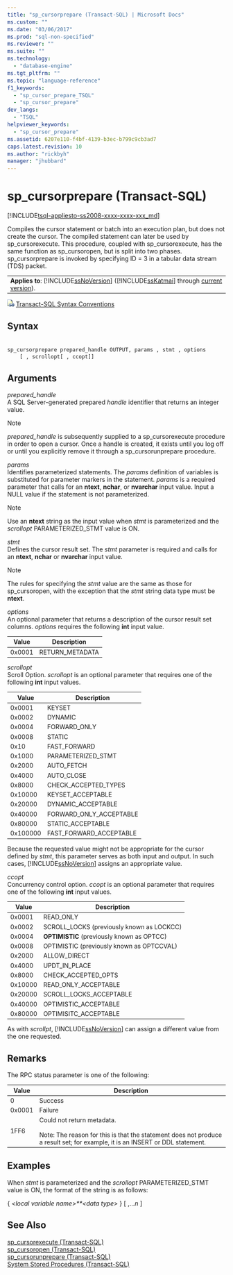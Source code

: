 ```yaml
---
title: "sp_cursorprepare (Transact-SQL) | Microsoft Docs"
ms.custom: ""
ms.date: "03/06/2017"
ms.prod: "sql-non-specified"
ms.reviewer: ""
ms.suite: ""
ms.technology: 
  - "database-engine"
ms.tgt_pltfrm: ""
ms.topic: "language-reference"
f1_keywords: 
  - "sp_cursor_prepare_TSQL"
  - "sp_cursor_prepare"
dev_langs: 
  - "TSQL"
helpviewer_keywords: 
  - "sp_cursor_prepare"
ms.assetid: 6207e110-f4bf-4139-b3ec-b799c9cb3ad7
caps.latest.revision: 10
ms.author: "rickbyh"
manager: "jhubbard"
---
```

# sp_cursorprepare (Transact-SQL)
[!INCLUDE[tsql-appliesto-ss2008-xxxx-xxxx-xxx_md](../../../a9retired/includes/tsql-appliesto-ss2008-xxxx-xxxx-xxx-md.md)]

  Compiles the cursor statement or batch into an execution plan, but does not create the cursor. The compiled statement can later be used by sp_cursorexecute. This procedure, coupled with sp_cursorexecute, has the same function as sp_cursoropen, but is split into two phases. sp_cursorprepare is invoked by specifying ID = 3 in a tabular data stream (TDS) packet.  
  
||  
|-|  
|**Applies to**: [!INCLUDE[ssNoVersion](../../../a9notintoc/includes/ssnoversion-md.md)] ([!INCLUDE[ssKatmai](../../../a9notintoc/includes/sskatmai-md.md)] through [current version](http://go.microsoft.com/fwlink/p/?LinkId=299658)).|  
  
 ![Topic link icon](../../../a9notintoc/media/topic-link.gif "Topic link icon") [Transact-SQL Syntax Conventions](../../../t-sql/language-elements/transact-sql-syntax-conventions-transact-sql.md)  
  
## Syntax  
  
```  
  
sp_cursorprepare prepared_handle OUTPUT, params , stmt , options  
    [ , scrollopt[ , ccopt]]  
```  
  
## Arguments  
 *prepared_handle*  
 A SQL Server-generated prepared *handle* identifier that returns an integer value.  
  
> [!NOTE]  
>  *prepared_handle* is subsequently supplied to a sp_cursorexecute procedure in order to open a cursor. Once a handle is created, it exists until you log off or until you explicitly remove it through a sp_cursorunprepare procedure.  
  
 *params*  
 Identifies parameterized statements. The *params* definition of variables is substituted for parameter markers in the statement. *params* is a required parameter that calls for an **ntext**, **nchar**, or **nvarchar** input value. Input a NULL value if the statement is not parameterized.  
  
> [!NOTE]  
>  Use an **ntext** string as the input value when *stmt* is parameterized and the *scrollopt* PARAMETERIZED_STMT value is ON.  
  
 *stmt*  
 Defines the cursor result set. The *stmt* parameter is required and calls for an **ntext**, **nchar** or **nvarchar** input value.  
  
> [!NOTE]  
>  The rules for specifying the *stmt* value are the same as those for sp_cursoropen, with the exception that the *stmt* string data type must be **ntext**.  
  
 *options*  
 An optional parameter that returns a description of the cursor result set columns. *options* requires the following **int** input value.  
  
|Value|Description|  
|-----------|-----------------|  
|0x0001|RETURN_METADATA|  
  
 *scrollopt*  
 Scroll Option. *scrollopt* is an optional parameter that requires one of the following **int** input values.  
  
|Value|Description|  
|-----------|-----------------|  
|0x0001|KEYSET|  
|0x0002|DYNAMIC|  
|0x0004|FORWARD_ONLY|  
|0x0008|STATIC|  
|0x10|FAST_FORWARD|  
|0x1000|PARAMETERIZED_STMT|  
|0x2000|AUTO_FETCH|  
|0x4000|AUTO_CLOSE|  
|0x8000|CHECK_ACCEPTED_TYPES|  
|0x10000|KEYSET_ACCEPTABLE|  
|0x20000|DYNAMIC_ACCEPTABLE|  
|0x40000|FORWARD_ONLY_ACCEPTABLE|  
|0x80000|STATIC_ACCEPTABLE|  
|0x100000|FAST_FORWARD_ACCEPTABLE|  
  
 Because the requested value might not be appropriate for the cursor defined by *stmt*, this parameter serves as both input and output. In such cases, [!INCLUDE[ssNoVersion](../../../a9notintoc/includes/ssnoversion-md.md)] assigns an appropriate value.  
  
 *ccopt*  
 Concurrency control option. *ccopt* is an optional parameter that requires one of the following **int** input values.  
  
|Value|Description|  
|-----------|-----------------|  
|0x0001|READ_ONLY|  
|0x0002|SCROLL_LOCKS (previously known as LOCKCC)|  
|0x0004|**OPTIMISTIC** (previously known as OPTCC)|  
|0x0008|OPTIMISTIC (previously known as OPTCCVAL)|  
|0x2000|ALLOW_DIRECT|  
|0x4000|UPDT_IN_PLACE|  
|0x8000|CHECK_ACCEPTED_OPTS|  
|0x10000|READ_ONLY_ACCEPTABLE|  
|0x20000|SCROLL_LOCKS_ACCEPTABLE|  
|0x40000|OPTIMISTIC_ACCEPTABLE|  
|0x80000|OPTIMISITC_ACCEPTABLE|  
  
 As with *scrollpt*, [!INCLUDE[ssNoVersion](../../../a9notintoc/includes/ssnoversion-md.md)] can assign a different value from the one requested.  
  
## Remarks  
 The RPC status parameter is one of the following:  
  
|Value|Description|  
|-----------|-----------------|  
|0|Success|  
|0x0001|Failure|  
|1FF6|Could not return metadata.<br /><br /> Note: The reason for this is that the statement does not produce a result set; for example, it is an INSERT or DDL statement.|  
  
## Examples  
 When *stmt* is parameterized and the *scrollopt* PARAMETERIZED_STMT value is ON, the format of the string is as follows:  
  
 { *\<local variable name>**\<data type>* } [ ,…*n* ]  
  
## See Also  
 [sp_cursorexecute &#40;Transact-SQL&#41;](../../../relational-databases/reference/system-stored-procedures/sp-cursorexecute-transact-sql.md)   
 [sp_cursoropen &#40;Transact-SQL&#41;](../../../relational-databases/reference/system-stored-procedures/sp-cursoropen-transact-sql.md)   
 [sp_cursorunprepare &#40;Transact-SQL&#41;](../../../relational-databases/reference/system-stored-procedures/sp-cursorunprepare-transact-sql.md)   
 [System Stored Procedures &#40;Transact-SQL&#41;](../../../relational-databases/reference/system-stored-procedures/system-stored-procedures-transact-sql.md)  
  
  